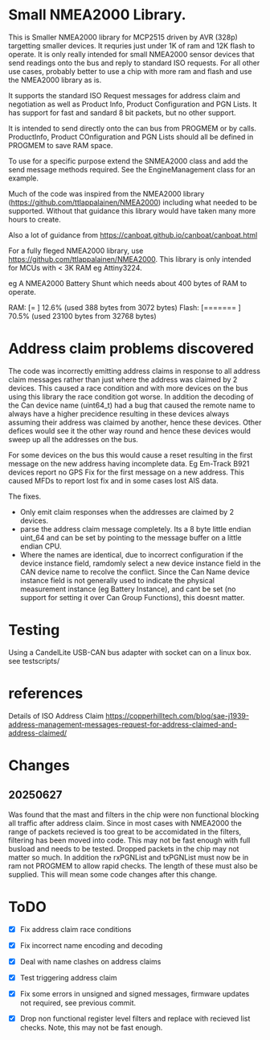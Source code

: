 # Small NMEA2000 Library.

This is Smaller NMEA2000 library for MCP2515 driven by AVR (328p) targetting smaller devices. It requries just under 1K of ram and 12K flash to operate. It is only really intended for small NMEA2000 sensor devices that send readings onto the bus and reply to standard ISO requests. For all other use cases, probably better to use a chip with more ram and flash and use the NMEA2000 library as is.

It supports the standard ISO Request messages for address claim and negotiation as well as Product Info, Product Configuration and PGN Lists. It has support for fast and sandard 8 bit packets, but no other support.

It is intended to send directly onto the can bus from PROGMEM or by calls. ProductInfo, Product COnfiguration and PGN Lists should all be defined in PROGMEM to save RAM space.

To use for a specific purpose extend the SNMEA2000 class and add the send message methods required. See the EngineManagement class for an example.

Much of the code was inspired from the NMEA2000 library (https://github.com/ttlappalainen/NMEA2000)  including what needed to be supported. Without that guidance this library would have taken many more hours to create.

Also a lot of guidance from https://canboat.github.io/canboat/canboat.html

For a fully fleged NMEA2000 library, use https://github.com/ttlappalainen/NMEA2000. This library is only intended for MCUs with < 3K RAM eg Attiny3224.

eg A NMEA2000 Battery Shunt which needs about 400 bytes of RAM to operate.

RAM:   [=         ]  12.6% (used 388 bytes from 3072 bytes)
Flash: [=======   ]  70.5% (used 23100 bytes from 32768 bytes)


# Address claim problems discovered

The code was incorrectly emitting address claims in response to all address claim messages rather than just where the address was claimed by 2 devices. This caused a race condition and with more devices on the bus using this library the race condition got worse. In addition the decoding of the Can device name (uint64_t) had a bug that caused the remote name to always have a higher precidence resulting in these devices always assuming their address was claimed by another, hence these devices. Other defices would see it the other way round and hence these devices would sweep up all the addresses on the bus.

For some devices on the bus this would cause a reset resulting in the first message on the new address having incomplete data. Eg Em-Track B921 devices report no GPS Fix for the first message on a new address. This caused MFDs to report lost fix and in some cases lost AIS data.

The fixes. 

* Only emit claim responses when the addresses are claimed by 2 devices.
* parse the address claim message completely. Its a 8 byte little endian uint_64 and can be set by pointing to the message buffer on a little endian CPU.
* Where the names are identical, due to incorrect configuration if the device instance field, ramdomly select a new device instance field in the CAN device name to recolve the conflict. Since the Can Name device instance field is not generally used
to indicate the physical measurement instance (eg Battery Instance), and cant be set (no support for setting it over Can Group Functions), this doesnt matter.  


# Testing

Using a CandelLite USB-CAN bus adapter with socket can on a linux box. see testscripts/

# references

Details of ISO Address Claim https://copperhilltech.com/blog/sae-j1939-address-management-messages-request-for-address-claimed-and-address-claimed/

# Changes

## 20250627

Was found that the mast and filters in the chip were non functional blocking all traffic after address claim. Since in most cases with NMEA2000 the range of packets recieved is too great to be accomidated in the filters, filtering has been moved into code. This may not be fast enough with full busload and needs to be tested. Dropped packets in the chip may not matter so much. In addition the rxPGNList and txPGNList must now be in ram not PROGMEM to allow rapid checks. The length of these must also be supplied. This will mean some code changes after this change.


# ToDO

* [x] Fix address claim race conditions
* [x] Fix incorrect name encoding and decoding
* [x] Deal with name clashes on address claims
* [x] Test triggering address claim 
* [x] Fix some errors in unsigned and signed messages, firmware updates not required, see previous commit.
* [x] Drop non functional register level filters and replace with recieved list checks. Note, this may not be fast enough.


